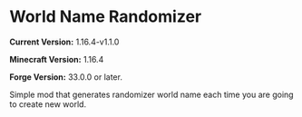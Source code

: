 # World Name Randomizer

**Current Version:** 1.16.4-v1.1.0

**Minecraft Version:** 1.16.4

**Forge Version:** 33.0.0 or later.

Simple mod that generates randomizer world name each time you are going to create new world.

